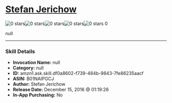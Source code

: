 # [Stefan Jerichow](http://alexa.amazon.com/#skills/amzn1.ask.skill.df0a8602-f739-484b-9843-7fe86235aacf)
![0 stars](../../images/ic_star_border_black_18dp_1x.png)![0 stars](../../images/ic_star_border_black_18dp_1x.png)![0 stars](../../images/ic_star_border_black_18dp_1x.png)![0 stars](../../images/ic_star_border_black_18dp_1x.png)![0 stars](../../images/ic_star_border_black_18dp_1x.png) 0

null

***

### Skill Details

* **Invocation Name:** null
* **Category:** null
* **ID:** amzn1.ask.skill.df0a8602-f739-484b-9843-7fe86235aacf
* **ASIN:** B01NAIPGCJ
* **Author:** Stefan Jerichow
* **Release Date:** December 15, 2016 @ 01:19:26
* **In-App Purchasing:** No
